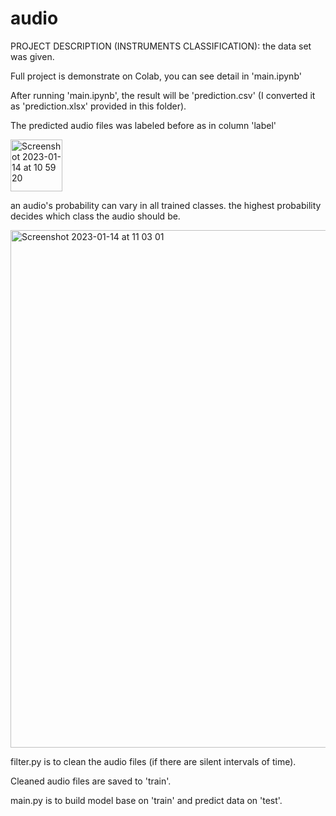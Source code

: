 # audio
PROJECT DESCRIPTION (INSTRUMENTS CLASSIFICATION): the data set was given. 


Full project is demonstrate on Colab, you can see detail in 'main.ipynb'


After running 'main.ipynb', the result will be 'prediction.csv' (I converted it as 'prediction.xlsx' provided in this folder).

The predicted audio files was labeled before as in column 'label'

<img width="83" alt="Screenshot 2023-01-14 at 10 59 20" src="https://user-images.githubusercontent.com/107643269/212449726-4b121a90-9f13-4e9c-8efc-a67f85ea5173.png">

an audio's probability can vary  in all trained classes. the highest probability decides which class the audio should be. 

<img width="828" alt="Screenshot 2023-01-14 at 11 03 01" src="https://user-images.githubusercontent.com/107643269/212449839-bc8a0a69-7931-484d-bd9f-9f436fff3b98.png">


filter.py is to clean the audio files (if there are silent intervals of time). 

Cleaned audio files are saved to 'train'. 

main.py is to build model base on 'train' and predict data on 'test'.





